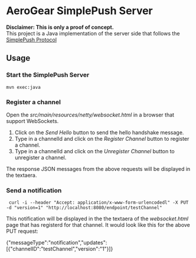 # AeroGear SimplePush Server
__Disclaimer: This is only a proof of concept.__  
This project is a Java implementation of the server side that follows the [SimplePush Protocol](https://wiki.mozilla.org/WebAPI/SimplePush/Protocol)

## Usage

### Start the SimplePush Server

    mvn exec:java
    
### Register a channel 
Open the _src/main/resources/netty/websocket.html_ in a browser that support WebSockets.  

1. Click on the _Send Hello_ button to send the hello handshake message.  
2. Type in a channelId and click on the _Register Channel_ button to register a channel.   
2. Type in a channelId and click on the _Unregister Channel_ button to unregister a channel.   

The response JSON messages from the above requests will be displayed in the textaera.

### Send a notification

     curl -i --header "Accept: application/x-www-form-urlencodedl" -X PUT -d "version=1" "http://localhost:8080/endpoint/testChannel"
     
This notification will be displayed in the the textaera of the _websocket.html_ page that has registerd for that 
channel. It would look like this for the above PUT request:

    
   {"messageType":"notification","updates":[{"channelID":"testChannel","version":"1"}]} 